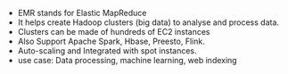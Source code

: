 - EMR stands for Elastic MapReduce
- It helps create Hadoop clusters (big data) to analyse and process data.
- Clusters can be made of hundreds of EC2 instances
- Also Support Apache Spark, Hbase, Preesto, Flink.
- Auto-scaling and Integrated with spot instances.
- use case: Data processing, machine learning, web indexing 